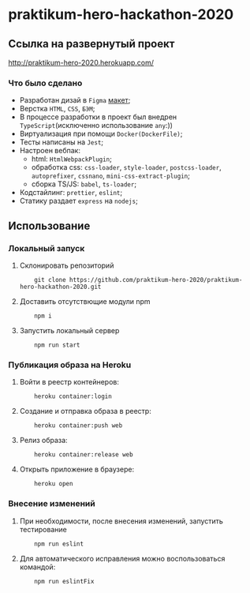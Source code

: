 # praktikum-hero-hackathon-2020

## Cсылка на развернутый проект
http://praktikum-hero-2020.herokuapp.com/

### Что было сделано
- Разработан дизай в `Figma` [макет](https://www.figma.com/file/cUCEOzHAA0bTzJJ4i4crZg/Herou-Practicum-2020?node-id=0%3A1);
- Верстка `HTML`, `CSS`, `БЭМ`;
- В процессе разработки в проект был внедрен `TypeScript`(исключенно использование `any`:))
- Виртуализация при помощи `Docker(DockerFile)`;
- Тесты написаны на `Jest`;
- Настроен вебпак:
    - html: `HtmlWebpackPlugin`;
    - обработка css: `css-loader`, `style-loader`, `postcss-loader`, `autoprefixer`, `cssnano`, `mini-css-extract-plugin`;
    - сборка TS/JS: `babel`, `ts-loader`;
- Кодстайлинг: `prettier`, `eslint`;
- Статику раздает `express` на `nodejs`;


## Использование

### Локальный запуск
1. Склонировать репозиторий
    ```
        git clone https://github.com/praktikum-hero-2020/praktikum-hero-hackathon-2020.git
    ```
2. Доставить отсутствющие модули npm
    ```
        npm i
    ```
3. Запустить локальный сервер
    ```
        npm run start
    ```

### Публикация образа на Heroku

1. Войти в реестр контейнеров:
    ```
        heroku container:login
    ```
2. Создание и отправка образа в реестр:
    ```
        heroku container:push web
    ```
3. Релиз образа:
    ```
        heroku container:release web
    ```
4. Открыть приложение в браузере:
    ```
        heroku open
    ```

### Внесение изменений
1. При необходимости, после внесения изменений, запустить тестирование
    ```
        npm run eslint
    ```
2. Для автоматического исправления можно воспользоваться командой:
    ```
        npm run eslintFix

